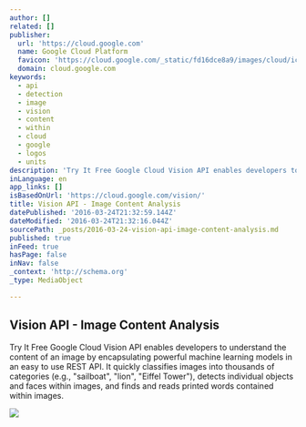 ```yaml
---
author: []
related: []
publisher:
  url: 'https://cloud.google.com'
  name: Google Cloud Platform
  favicon: 'https://cloud.google.com/_static/fd16dce8a9/images/cloud/icons/favicons/favicon.ico'
  domain: cloud.google.com
keywords:
  - api
  - detection
  - image
  - vision
  - content
  - within
  - cloud
  - google
  - logos
  - units
description: 'Try It Free Google Cloud Vision API enables developers to understand the content of an image by encapsulating powerful machine learning models in an easy to use REST API. It quickly classifies images into thousands of categories (e.g., "sailboat", "lion", "Eiffel Tower"), detects individual objects and faces within images, and finds and reads printed words contained within images.'
inLanguage: en
app_links: []
isBasedOnUrl: 'https://cloud.google.com/vision/'
title: Vision API - Image Content Analysis
datePublished: '2016-03-24T21:32:59.144Z'
dateModified: '2016-03-24T21:32:16.044Z'
sourcePath: _posts/2016-03-24-vision-api-image-content-analysis.md
published: true
inFeed: true
hasPage: false
inNav: false
_context: 'http://schema.org'
_type: MediaObject

---
```

<article style=""><h1>Vision API - Image Content Analysis</h1><p>Try It Free Google Cloud Vision API enables developers to understand the content of an image by encapsulating powerful machine learning models in an easy to use REST API. It quickly classifies images into thousands of categories (e.g., "sailboat", "lion", "Eiffel Tower"), detects individual objects and faces within images, and finds and reads printed words contained within images.</p><img src="https://cloud.google.com/images/products/artwork/what-is-it.png" /></article>
